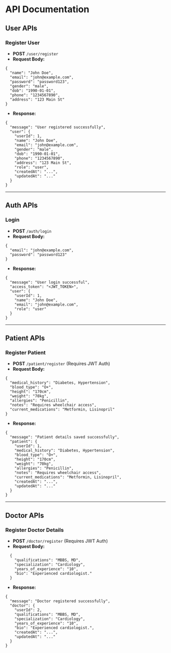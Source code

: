 # API Documentation

## User APIs

### Register User

- **POST** `/user/register`
- **Request Body:**

```
{
  "name": "John Doe",
  "email": "john@example.com",
  "password": "password123",
  "gender": "male",
  "dob": "1990-01-01",
  "phone": "1234567890",
  "address": "123 Main St"
}
```

- **Response:**

```
{
  "message": "User registered successfully",
  "user": {
    "userId": 1,
    "name": "John Doe",
    "email": "john@example.com",
    "gender": "male",
    "dob": "1990-01-01",
    "phone": "1234567890",
    "address": "123 Main St",
    "role": "user",
    "createdAt": "...",
    "updatedAt": "..."
  }
}
```

---

## Auth APIs

### Login

- **POST** `/auth/login`
- **Request Body:**

```
{
  "email": "john@example.com",
  "password": "password123"
}
```

- **Response:**

```
{
  "message": "User login successful",
  "access_token": "<JWT_TOKEN>",
  "user": {
    "userId": 1,
    "name": "John Doe",
    "email": "john@example.com",
    "role": "user"
  }
}
```

---

## Patient APIs

### Register Patient

- **POST** `/patient/register` (Requires JWT Auth)
- **Request Body:**

```
{
  "medical_history": "Diabetes, Hypertension",
  "blood_type": "O+",
  "height": "170cm",
  "weight": "70kg",
  "allergies": "Penicillin",
  "notes": "Requires wheelchair access",
  "current_medications": "Metformin, Lisinopril"
}
```

- **Response:**

```
{
  "message": "Patient details saved successfully",
  "patient": {
    "userId": 1,
    "medical_history": "Diabetes, Hypertension",
    "blood_type": "O+",
    "height": "170cm",
    "weight": "70kg",
    "allergies": "Penicillin",
    "notes": "Requires wheelchair access",
    "current_medications": "Metformin, Lisinopril",
    "createdAt": "...",
    "updatedAt": "..."
  }
}
```

---

## Doctor APIs

### Register Doctor Details

- **POST** `/doctor/register` (Requires JWT Auth)
- **Request Body:**

```
  {
    "qualifications": "MBBS, MD",
    "specialization": "Cardiology",
    "years_of_experience": "10",
    "bio": "Experienced cardiologist."
  }
```

- **Response:**

```
{
  "message": "Doctor registered successfully",
  "doctor": {
    "userId": 2,
    "qualifications": "MBBS, MD",
    "specialization": "Cardiology",
    "years_of_experience": "10",
    "bio": "Experienced cardiologist.",
    "createdAt": "...",
    "updatedAt": "..."
  }
}
```
